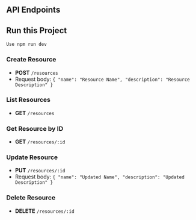 ## API Endpoints

## Run this Project

    Use npm run dev

### Create Resource

- **POST** `/resources`
- Request body: `{ "name": "Resource Name", "description": "Resource Description" }`

### List Resources

- **GET** `/resources`

### Get Resource by ID

- **GET** `/resources/:id`

### Update Resource

- **PUT** `/resources/:id`
- Request body: `{ "name": "Updated Name", "description": "Updated Description" }`

### Delete Resource

- **DELETE** `/resources/:id`

